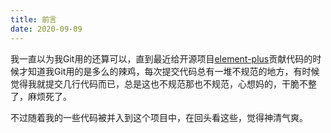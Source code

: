 ```yaml
---
title: 前言
date: 2020-09-09
---
```

我一直以为我Git用的还算可以，直到最近给开源项目[element-plus](https://github.com/element-plus/element-plus)贡献代码的时候才知道我Git用的是多么的辣鸡，每次提交代码总有一堆不规范的地方，有时候觉得我就提交几行代码而已，总是这也不规范那也不规范，心想妈的，干脆不整了，麻烦死了。

不过随着我的一些代码被并入到这个项目中，在回头看这些，觉得神清气爽。

